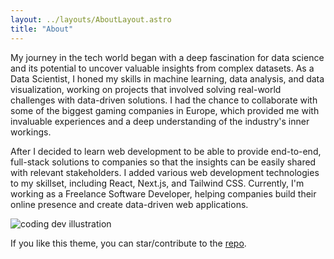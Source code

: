 ```yaml
---
layout: ../layouts/AboutLayout.astro
title: "About"
---
```


My journey in the tech world began with a deep fascination for data science and its potential to uncover valuable insights from complex datasets. As a Data Scientist, I honed my skills in machine learning, data analysis, and data visualization, working on projects that involved solving real-world challenges with data-driven solutions. I had the chance to collaborate with some of the biggest gaming companies in Europe, which provided me with invaluable experiences and a deep understanding of the industry's inner workings.

After I decided to learn web development to be able to provide end-to-end, full-stack solutions to companies so that the insights can be easily shared with relevant stakeholders. I added various web development technologies to my skillset, including React, Next.js, and Tailwind CSS. Currently, I'm working as a Freelance Software Developer, helping companies build their online presence and create data-driven web applications.

<div>
  <img src="/assets/dev.svg" class="sm:w-1/2 mx-auto" alt="coding dev illustration">
</div>

If you like this theme, you can star/contribute to the [repo](https://github.com/satnaing/astro-paper).
